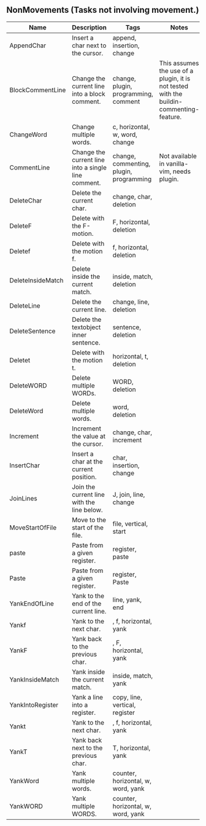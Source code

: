 ## NonMovements (Tasks not involving movement.)
| Name | Description | Tags | Notes
| --- | -------- | -------- | -------- |
|AppendChar | Insert a char next to the cursor. | append, insertion, change |
|BlockCommentLine | Change the current line into a block comment. | change, plugin, programming, comment | This assumes the use of a plugin, it is not tested with the buildin-commenting-feature. |
|ChangeWord | Change multiple words. | c, horizontal, w, word, change |
|CommentLine | Change the current line into a single line comment. | change, commenting, plugin, programming | Not available in vanilla-vim, needs plugin. |
|DeleteChar | Delete the current char. | change, char, deletion |
|DeleteF | Delete with the F-motion. | F, horizontal, deletion |
|Deletef | Delete with the motion f. | f, horizontal, deletion |
|DeleteInsideMatch | Delete inside the current match. | inside, match, deletion |
|DeleteLine | Delete the current line. | change, line, deletion |
|DeleteSentence | Delete the textobject inner sentence. | sentence, deletion |
|Deletet | Delete with the motion t. | horizontal, t, deletion |
|DeleteWORD | Delete multiple WORDs. |  WORD, deletion |
|DeleteWord | Delete multiple words. |  word, deletion |
|Increment | Increment the value at the cursor. | change, char, increment |
|InsertChar | Insert a char at the current position. | char, insertion, change |
|JoinLines | Join the current line with the line below. | J, join, line, change |
|MoveStartOfFile | Move to the start of the file. | file, vertical, start |
|paste | Paste from a given register. | register, paste |
|Paste | Paste from a given register. | register, Paste |
|YankEndOfLine | Yank to the end of the current line. | line, yank, end |
|Yankf | Yank to the next char. | , f, horizontal, yank |
|YankF | Yank back to the previous char. | , F, horizontal, yank |
|YankInsideMatch | Yank inside the current match. | inside, match, yank |
|YankIntoRegister | Yank a line into a register. | copy, line, vertical, register |
|Yankt | Yank to the next char. | , f, horizontal, yank |
|YankT | Yank back next to the previous char. | T, horizontal, yank |
|YankWord | Yank multiple words. | counter, horizontal, w, word, yank |
|YankWORD | Yank multiple WORDS. | counter, horizontal, w, word, yank |